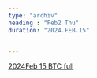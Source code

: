```yaml
---
type: "archiv"
heading : "Feb2 Thu"
duration: "2024.FEB.15"


---
```

 



[2024Feb 15 BTC full](/todo/images/btc1h_TGIF-full_2024FEB15.png)



